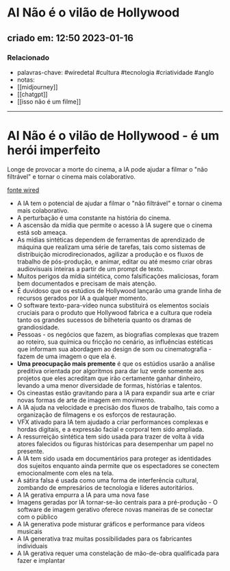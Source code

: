 # AI Não é o vilão de Hollywood 
## criado em: 12:50 2023-01-16

### Relacionado
- palavras-chave: #wiredetal #cultura #tecnologia #criatividade #anglo 
- notas: 
- [[midjourney]]
- [[chatgpt]]
- [[isso não é um filme]]
---
# AI Não é o vilão de Hollywood - é um herói imperfeito

Longe de provocar a morte do cinema, a IA pode ajudar a filmar o "não filtrável" e tornar o cinema mais colaborativo.

[fonte wired](https://www.wired.com/story/artificial-intelligence-film/)


- A IA tem o potencial de ajudar a filmar o "não filtrável" e tornar o cinema mais colaborativo. 
- A perturbação é uma constante na história do cinema. 
- A ascensão da mídia que permite o acesso à IA sugere que o cinema está sob ameaça. 
- As mídias sintéticas dependem de ferramentas de aprendizado de máquina que realizam uma série de tarefas, tais como sistemas de distribuição microdirecionados, agilizar a produção e os fluxos de trabalho de pós-produção, e animar, editar ou até mesmo criar obras audiovisuais inteiras a partir de um prompt de texto. 
- Muitos perigos da mídia sintética, como falsificações maliciosas, foram bem documentados e precisam de mais atenção. 
- É duvidoso que os estúdios de Hollywood lançarão uma grande linha de recursos gerados por IA a qualquer momento.
- O software texto-para-vídeo nunca substituirá os elementos sociais cruciais para o produto que Hollywood fabrica e a cultura que rodeia tanto os grandes sucessos de bilheteria quanto os dramas de grandiosidade. 
- Pessoas - os negócios que fazem, as biografias complexas que trazem ao roteiro, sua química ou fricção no cenário, as influências estéticas que informam sua abordagem ao design de som ou cinematografia - fazem de uma imagem o que ela é. 
- **Uma preocupação mais premente** é que os estúdios usarão a análise preditiva orientada por algoritmos para dar luz verde somente aos projetos que eles acreditam que irão certamente ganhar dinheiro, levando a uma menor diversidade de formas, histórias e talentos. 
- Os cineastas estão gravitando para a IA para expandir sua arte e criar novas formas de arte de imagem em movimento.
- A IA ajuda na velocidade e precisão dos fluxos de trabalho, tais como a organização de filmagens e os esforços de restauração. 
- VFX ativado para IA tem ajudado a criar performances complexas e hordas digitais, e a expressão facial e corporal tem sido ampliada. 
- A ressurreição sintética tem sido usada para trazer de volta à vida atores falecidos ou figuras históricas para desempenhar um papel no presente. 
- A IA tem sido usada em documentários para proteger as identidades dos sujeitos enquanto ainda permite que os espectadores se conectem emocionalmente com eles na tela. 
- A sátira falsa é usada como uma forma de interferência cultural, zombando de empresários de tecnologia e líderes autoritários.
- A IA gerativa empurra a IA para uma nova fase 
- Imagens geradas por IA tornar-se-ão centrais para a pré-produção - O software de imagem gerativo oferece novas maneiras de se conectar com o público 
- A IA generativa pode misturar gráficos e performance para vídeos musicais
- A IA generativa traz muitas possibilidades para os fabricantes individuais
- A IA gerativa requer uma constelação de mão-de-obra qualificada para fazer e implantar